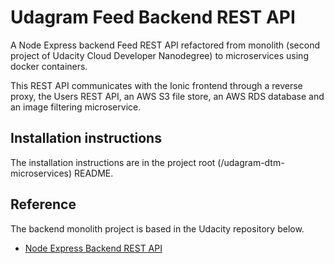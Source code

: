 # Udagram Feed Backend REST API

A Node Express backend Feed REST API refactored from monolith (second project of Udacity Cloud Developer Nanodegree) to microservices using docker containers.

This REST API communicates with the Ionic frontend through a reverse proxy, the Users REST API, an AWS S3 file store, an AWS RDS database and an image filtering microservice.

## Installation instructions

The installation instructions are in the project root (/udagram-dtm-microservices) README.

## Reference

The backend monolith project is based in the Udacity repository below.

-   [Node Express Backend REST API](https://github.com/udacity/cloud-developer/tree/master/course-02/exercises/udacity-c2-restapi)
